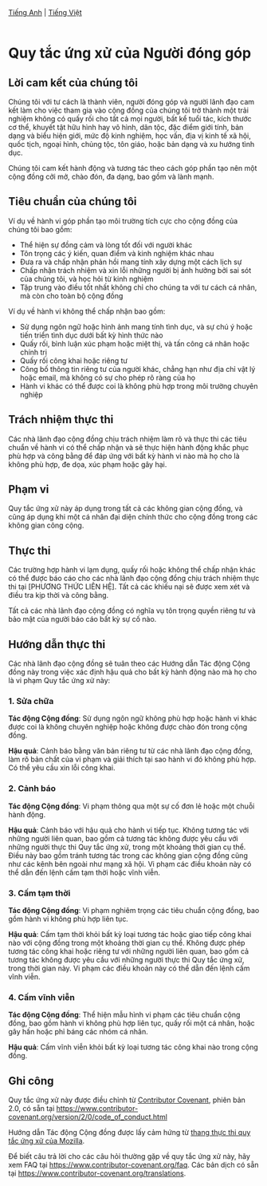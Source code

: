 <div align="left">
    <a href="CODE_OF_CONDUCT.md">Tiếng Anh</a> |
    <a href="docs/CODE_OF_CONDUCT_vi.md">Tiếng Việt</a>
</div>
<br/>

# Quy tắc ứng xử của Người đóng góp

## Lời cam kết của chúng tôi

Chúng tôi với tư cách là thành viên, người đóng góp và người lãnh đạo cam kết làm cho việc tham gia vào cộng đồng của chúng tôi trở thành một trải nghiệm không có quấy rối cho tất cả mọi người, bất kể tuổi tác, kích thước cơ thể, khuyết tật hữu hình hay vô hình, dân tộc, đặc điểm giới tính, bản dạng và biểu hiện giới, mức độ kinh nghiệm, học vấn, địa vị kinh tế xã hội, quốc tịch, ngoại hình, chủng tộc, tôn giáo, hoặc bản dạng và xu hướng tình dục.

Chúng tôi cam kết hành động và tương tác theo cách góp phần tạo nên một cộng đồng cởi mở, chào đón, đa dạng, bao gồm và lành mạnh.

## Tiêu chuẩn của chúng tôi

Ví dụ về hành vi góp phần tạo môi trường tích cực cho cộng đồng của chúng tôi bao gồm:

* Thể hiện sự đồng cảm và lòng tốt đối với người khác
* Tôn trọng các ý kiến, quan điểm và kinh nghiệm khác nhau
* Đưa ra và chấp nhận phản hồi mang tính xây dựng một cách lịch sự
* Chấp nhận trách nhiệm và xin lỗi những người bị ảnh hưởng bởi sai sót của chúng tôi, và học hỏi từ kinh nghiệm
* Tập trung vào điều tốt nhất không chỉ cho chúng ta với tư cách cá nhân, mà còn cho toàn bộ cộng đồng

Ví dụ về hành vi không thể chấp nhận bao gồm:

* Sử dụng ngôn ngữ hoặc hình ảnh mang tính tình dục, và sự chú ý hoặc tiến triển tình dục dưới bất kỳ hình thức nào
* Quấy rối, bình luận xúc phạm hoặc miệt thị, và tấn công cá nhân hoặc chính trị
* Quấy rối công khai hoặc riêng tư
* Công bố thông tin riêng tư của người khác, chẳng hạn như địa chỉ vật lý hoặc email, mà không có sự cho phép rõ ràng của họ
* Hành vi khác có thể được coi là không phù hợp trong môi trường chuyên nghiệp

## Trách nhiệm thực thi

Các nhà lãnh đạo cộng đồng chịu trách nhiệm làm rõ và thực thi các tiêu chuẩn về hành vi có thể chấp nhận và sẽ thực hiện hành động khắc phục phù hợp và công bằng để đáp ứng với bất kỳ hành vi nào mà họ cho là không phù hợp, đe dọa, xúc phạm hoặc gây hại.

## Phạm vi

Quy tắc ứng xử này áp dụng trong tất cả các không gian cộng đồng, và cũng áp dụng khi một cá nhân đại diện chính thức cho cộng đồng trong các không gian công cộng.

## Thực thi

Các trường hợp hành vi lạm dụng, quấy rối hoặc không thể chấp nhận khác có thể được báo cáo cho các nhà lãnh đạo cộng đồng chịu trách nhiệm thực thi tại [PHƯƠNG THỨC LIÊN HỆ]. Tất cả các khiếu nại sẽ được xem xét và điều tra kịp thời và công bằng.

Tất cả các nhà lãnh đạo cộng đồng có nghĩa vụ tôn trọng quyền riêng tư và bảo mật của người báo cáo bất kỳ sự cố nào.

## Hướng dẫn thực thi

Các nhà lãnh đạo cộng đồng sẽ tuân theo các Hướng dẫn Tác động Cộng đồng này trong việc xác định hậu quả cho bất kỳ hành động nào mà họ cho là vi phạm Quy tắc ứng xử này:

### 1. Sửa chữa

**Tác động Cộng đồng**: Sử dụng ngôn ngữ không phù hợp hoặc hành vi khác được coi là không chuyên nghiệp hoặc không được chào đón trong cộng đồng.

**Hậu quả**: Cảnh báo bằng văn bản riêng tư từ các nhà lãnh đạo cộng đồng, làm rõ bản chất của vi phạm và giải thích tại sao hành vi đó không phù hợp. Có thể yêu cầu xin lỗi công khai.

### 2. Cảnh báo

**Tác động Cộng đồng**: Vi phạm thông qua một sự cố đơn lẻ hoặc một chuỗi hành động.

**Hậu quả**: Cảnh báo với hậu quả cho hành vi tiếp tục. Không tương tác với những người liên quan, bao gồm cả tương tác không được yêu cầu với những người thực thi Quy tắc ứng xử, trong một khoảng thời gian cụ thể. Điều này bao gồm tránh tương tác trong các không gian cộng đồng cũng như các kênh bên ngoài như mạng xã hội. Vi phạm các điều khoản này có thể dẫn đến lệnh cấm tạm thời hoặc vĩnh viễn.

### 3. Cấm tạm thời

**Tác động Cộng đồng**: Vi phạm nghiêm trọng các tiêu chuẩn cộng đồng, bao gồm hành vi không phù hợp liên tục.

**Hậu quả**: Cấm tạm thời khỏi bất kỳ loại tương tác hoặc giao tiếp công khai nào với cộng đồng trong một khoảng thời gian cụ thể. Không được phép tương tác công khai hoặc riêng tư với những người liên quan, bao gồm cả tương tác không được yêu cầu với những người thực thi Quy tắc ứng xử, trong thời gian này. Vi phạm các điều khoản này có thể dẫn đến lệnh cấm vĩnh viễn.

### 4. Cấm vĩnh viễn

**Tác động Cộng đồng**: Thể hiện mẫu hình vi phạm các tiêu chuẩn cộng đồng, bao gồm hành vi không phù hợp liên tục, quấy rối một cá nhân, hoặc gây hấn hoặc phỉ báng các nhóm cá nhân.

**Hậu quả**: Cấm vĩnh viễn khỏi bất kỳ loại tương tác công khai nào trong cộng đồng.

## Ghi công

Quy tắc ứng xử này được điều chỉnh từ [Contributor Covenant][homepage],
phiên bản 2.0, có sẵn tại
<https://www.contributor-covenant.org/version/2/0/code_of_conduct.html>

Hướng dẫn Tác động Cộng đồng được lấy cảm hứng từ [thang thực thi quy tắc ứng xử của Mozilla](https://github.com/mozilla/diversity).

[homepage]: https://www.contributor-covenant.org

Để biết câu trả lời cho các câu hỏi thường gặp về quy tắc ứng xử này, hãy xem FAQ tại
<https://www.contributor-covenant.org/faq>. Các bản dịch có sẵn tại
<https://www.contributor-covenant.org/translations>.
